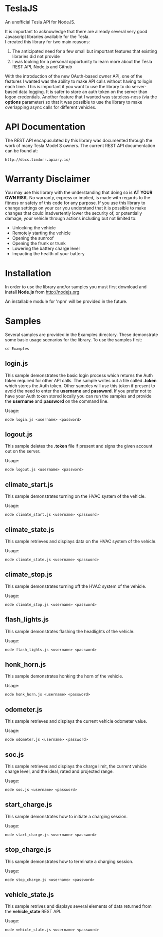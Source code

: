 # TeslaJS
An unofficial Tesla API for NodeJS.

It is important to acknowledge that there are already several very good Javascript libraries available for the Tesla.  
I created this library for two main reasons:

1. The anticipated need for a few small but important features that existing libraries did not provide
2. I was looking for a personal opportunity to learn more about the Tesla REST API, Node.js and Github

With the introduction of the new OAuth-based owner API, one of the features I wanted was the ability to make API calls
without having to login each time.  This is important if you want to use the library to do server-based data logging.  It
is safer to store an auth token on the server than logon credentials.  Another feature that I wanted was stateless-ness 
(via the **options** parameter) so that it was possible to use the library to make overlapping async calls for different vehicles.

# API Documentation

The REST API encapusulated by this library was documented through the work of many Tesla Model S owners.  The current
REST API documentation can be found at:

    http://docs.timdorr.apiary.io/
	
# Warranty Disclaimer

You may use this library with the understanding that doing so is **AT YOUR OWN RISK**.  No warranty, express or implied, 
is made with regards to the fitness or safety of this code for any purpose.  If you use this library to change settings 
on your car you understand that it is possible to make changes that could inadvertently lower the security of, or 
potentially damage, your vehicle through actions including but not limited to:

* Unlocking the vehicle
* Remotely starting the vehicle
* Opening the sunroof
* Opening the frunk or trunk
* Lowering the battery charge level
* Impacting the health of your battery

# Installation

In order to use the library and/or samples you must first download and install **Node.js** from http://nodejs.org

An installable module for 'npm' will be provided in the future.

# Samples

Several samples are provided in the Examples directory.  These demonstrate some basic usage scenarios for 
the library.  To use the samples first:

    cd Examples
	
## login.js

This sample demonstrates the basic login process which returns the Auth token required for other API calls.  The sample
writes out a file called **.token** which stores the Auth token.  Other samples will use this token if present to avoid the need
to enter the **username** and **password**.  If you prefer not to have your Auth token stored locally you can run the samples and provide
the **username** and **password** on the command line.

Usage:

    node login.js <username> <password>

## logout.js

This sample deletes the **.token** file if present and signs the given account out on the server.

Usage:

    node logout.js <username> <password>

## climate_start.js

This sample demonstrates turning on the HVAC system of the vehicle.

Usage:

    node climate_start.js <username> <password>


## climate_state.js

This sample retrieves and displays data on the HVAC system of the vehicle.

Usage:

    node climate_state.js <username> <password>

## climate_stop.js

This sample demonstrates turning off the HVAC system of the vehicle.

Usage:

    node climate_stop.js <username> <password>

## flash_lights.js

This sample demonstrates flashing the headlights of the vehicle.

Usage:

    node flash_lights.js <username> <password>

## honk_horn.js

This sample demonstrates honking the horn of the vehicle.

Usage:

    node honk_horn.js <username> <password>

## odometer.js

This sample retrieves and displays the current vehicle odometer value.

Usage:

    node odometer.js <username> <password>

## soc.js

This sample retrieves and displays the charge limit, the current vehicle charge level, and the ideal, rated and projected range.

Usage:

    node soc.js <username> <password>

## start_charge.js

This sample demonstrates how to initiate a charging session.

Usage:

    node start_charge.js <username> <password>

## stop_charge.js

This sample demonstrates how to terminate a charging session.

Usage:

    node stop_charge.js <username> <password>

## vehicle_state.js

This sample retrives and displays several elements of data returned from the **vehicle_state** REST API. 

Usage:

    node vehicle_state.js <username> <password>
